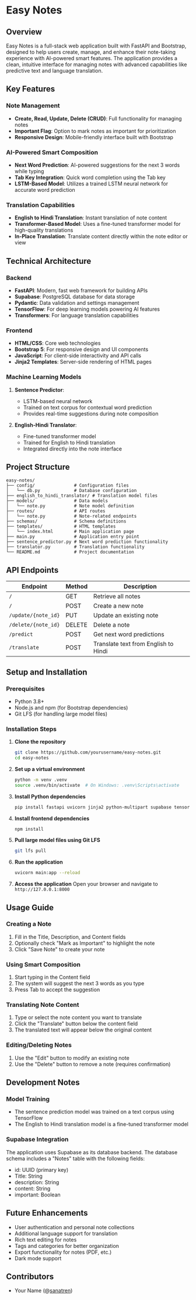 # Easy Notes

## Overview
Easy Notes is a full-stack web application built with FastAPI and Bootstrap, designed to help users create, manage, and enhance their note-taking experience with AI-powered smart features. The application provides a clean, intuitive interface for managing notes with advanced capabilities like predictive text and language translation.

## Key Features

### Note Management
- **Create, Read, Update, Delete (CRUD)**: Full functionality for managing notes
- **Important Flag**: Option to mark notes as important for prioritization
- **Responsive Design**: Mobile-friendly interface built with Bootstrap

### AI-Powered Smart Composition
- **Next Word Prediction**: AI-powered suggestions for the next 3 words while typing
- **Tab Key Integration**: Quick word completion using the Tab key
- **LSTM-Based Model**: Utilizes a trained LSTM neural network for accurate word prediction

### Translation Capabilities
- **English to Hindi Translation**: Instant translation of note content
- **Transformer-Based Model**: Uses a fine-tuned transformer model for high-quality translations
- **In-Place Translation**: Translate content directly within the note editor or view

## Technical Architecture

### Backend
- **FastAPI**: Modern, fast web framework for building APIs
- **Supabase**: PostgreSQL database for data storage
- **Pydantic**: Data validation and settings management
- **TensorFlow**: For deep learning models powering AI features
- **Transformers**: For language translation capabilities

### Frontend
- **HTML/CSS**: Core web technologies
- **Bootstrap 5**: For responsive design and UI components
- **JavaScript**: For client-side interactivity and API calls
- **Jinja2 Templates**: Server-side rendering of HTML pages

### Machine Learning Models
1. **Sentence Predictor**:
   - LSTM-based neural network
   - Trained on text corpus for contextual word prediction
   - Provides real-time suggestions during note composition

2. **English-Hindi Translator**:
   - Fine-tuned transformer model
   - Trained for English to Hindi translation
   - Integrated directly into the note interface

## Project Structure
```
easy-notes/
├── config/               # Configuration files
│   └── db.py             # Database configuration
├── english_to_hindi_translator/ # Translation model files
├── models/               # Data models
│   └── note.py           # Note model definition
├── routes/               # API routes
│   └── note.py           # Note-related endpoints
├── schemas/              # Schema definitions
├── templates/            # HTML templates
│   └── index.html        # Main application page
├── main.py               # Application entry point
├── sentence_predictor.py # Next word prediction functionality
├── translator.py         # Translation functionality
└── README.md             # Project documentation
```

## API Endpoints

| Endpoint | Method | Description |
|----------|--------|-------------|
| `/` | GET | Retrieve all notes |
| `/` | POST | Create a new note |
| `/update/{note_id}` | PUT | Update an existing note |
| `/delete/{note_id}` | DELETE | Delete a note |
| `/predict` | POST | Get next word predictions |
| `/translate` | POST | Translate text from English to Hindi |

## Setup and Installation

### Prerequisites
- Python 3.8+
- Node.js and npm (for Bootstrap dependencies)
- Git LFS (for handling large model files)

### Installation Steps

1. **Clone the repository**
   ```bash
   git clone https://github.com/yourusername/easy-notes.git
   cd easy-notes
   ```

2. **Set up a virtual environment**
   ```bash
   python -m venv .venv
   source .venv/bin/activate  # On Windows: .venv\Scripts\activate
   ```

3. **Install Python dependencies**
   ```bash
   pip install fastapi uvicorn jinja2 python-multipart supabase tensorflow transformers
   ```

4. **Install frontend dependencies**
   ```bash
   npm install
   ```

5. **Pull large model files using Git LFS**
   ```bash
   git lfs pull
   ```

6. **Run the application**
   ```bash
   uvicorn main:app --reload
   ```

7. **Access the application**
   Open your browser and navigate to `http://127.0.0.1:8000`

## Usage Guide

### Creating a Note
1. Fill in the Title, Description, and Content fields
2. Optionally check "Mark as Important" to highlight the note
3. Click "Save Note" to create your note

### Using Smart Composition
1. Start typing in the Content field
2. The system will suggest the next 3 words as you type
3. Press Tab to accept the suggestion

### Translating Note Content
1. Type or select the note content you want to translate
2. Click the "Translate" button below the content field
3. The translated text will appear below the original content

### Editing/Deleting Notes
1. Use the "Edit" button to modify an existing note
2. Use the "Delete" button to remove a note (requires confirmation)

## Development Notes

### Model Training
- The sentence prediction model was trained on a text corpus using TensorFlow
- The English to Hindi translation model is a fine-tuned transformer model

### Supabase Integration
The application uses Supabase as its database backend. The database schema includes a "Notes" table with the following fields:
- id: UUID (primary key)
- Title: String
- description: String
- content: String
- important: Boolean

## Future Enhancements
- User authentication and personal note collections
- Additional language support for translation
- Rich text editing for notes
- Tags and categories for better organization
- Export functionality for notes (PDF, etc.)
- Dark mode support

## Contributors
- Your Name (@[sanatren](https://github.com/sanatren/))


